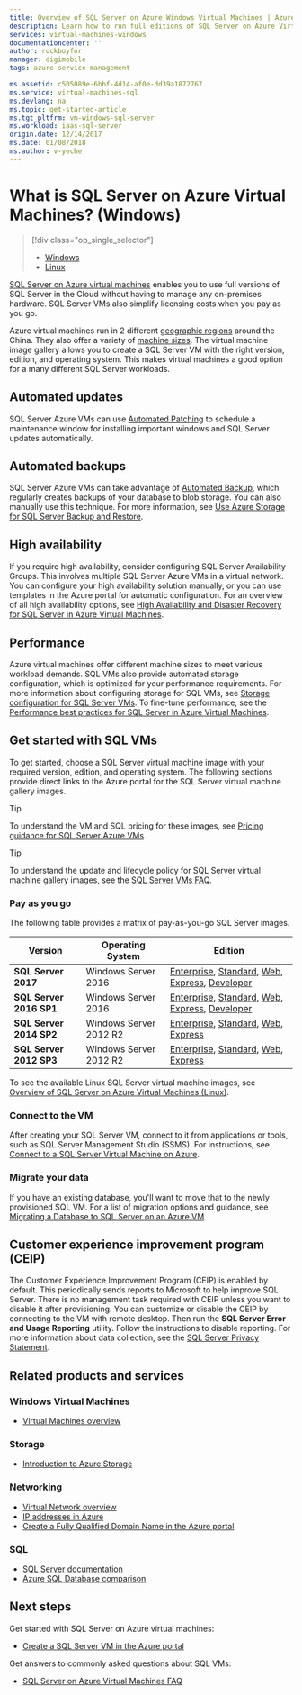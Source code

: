 ```yaml
---
title: Overview of SQL Server on Azure Windows Virtual Machines | Azure
description: Learn how to run full editions of SQL Server on Azure Virtual Machines.
services: virtual-machines-windows
documentationcenter: ''
author: rockboyfor
manager: digimobile
tags: azure-service-management

ms.assetid: c505089e-6bbf-4d14-af0e-dd39a1872767
ms.service: virtual-machines-sql
ms.devlang: na
ms.topic: get-started-article
ms.tgt_pltfrm: vm-windows-sql-server
ms.workload: iaas-sql-server
origin.date: 12/14/2017
ms.date: 01/08/2018
ms.author: v-yeche
---
```

# What is SQL Server on Azure Virtual Machines? (Windows)

> [!div class="op_single_selector"]
> * [Windows](virtual-machines-windows-sql-server-iaas-overview.md)
> * [Linux](../../linux/sql/sql-server-linux-virtual-machines-overview.md)

[SQL Server on Azure virtual machines](https://www.azure.cn/home/features/virtual-machines/#virtual-machine-SQLserver) enables you to use full versions of SQL Server in the Cloud without having to manage any on-premises hardware. SQL Server VMs also simplify licensing costs when you pay as you go.

Azure virtual machines run in 2 different [geographic regions](https://www.azure.cn/support/service-dashboard/) around the China. They also offer a variety of [machine sizes](../sizes.md). The virtual machine image gallery allows you to create a SQL Server VM with the right version, edition, and operating system. This makes virtual machines a good option for a many different SQL Server workloads.

## Automated updates

SQL Server Azure VMs can use [Automated Patching](virtual-machines-windows-sql-automated-patching.md) to schedule a maintenance window for installing important windows and SQL Server updates automatically.

## Automated backups

SQL Server Azure VMs can take advantage of [Automated Backup](virtual-machines-windows-sql-automated-backup-v2.md), which regularly creates backups of your database to blob storage. You can also manually use this technique. For more information, see [Use Azure Storage for SQL Server Backup and Restore](virtual-machines-windows-use-storage-sql-server-backup-restore.md).

## High availability

If you require high availability, consider configuring SQL Server Availability Groups. This involves multiple SQL Server Azure VMs in a virtual network. You can configure your high availability solution manually, or you can use templates in the Azure portal for automatic configuration. For an overview of all high availability options, see [High Availability and Disaster Recovery for SQL Server in Azure Virtual Machines](virtual-machines-windows-sql-high-availability-dr.md).

## Performance

Azure virtual machines offer different machine sizes to meet various workload demands. SQL VMs also provide automated storage configuration, which is optimized for your performance requirements. For more information about configuring storage for SQL VMs, see [Storage configuration for SQL Server VMs](virtual-machines-windows-sql-server-storage-configuration.md). To fine-tune performance, see the [Performance best practices for SQL Server in Azure Virtual Machines](virtual-machines-windows-sql-performance.md).

## Get started with SQL VMs

To get started, choose a SQL Server virtual machine image with your required version, edition, and operating system. The following sections provide direct links to the Azure portal for the SQL Server virtual machine gallery images.

> [!TIP]
> To understand the VM and SQL pricing for these images, see [Pricing guidance for SQL Server Azure VMs](virtual-machines-windows-sql-server-pricing-guidance.md).

> [!TIP]
> To understand the update and lifecycle policy for SQL Server virtual machine gallery images, see the [SQL Server VMs FAQ](virtual-machines-windows-sql-server-iaas-faq.md#images).

### <a id="payasyougo"></a> Pay as you go
The following table provides a matrix of pay-as-you-go SQL Server images.

| Version | Operating System | Edition |
| --- | --- | --- |
| **SQL Server 2017** |Windows Server 2016 |[Enterprise](https://portal.azure.cn/#create/Microsoft.SQLServer2017EnterpriseWindowsServer2016), [Standard](https://portal.azure.cn/#create/Microsoft.SQLServer2017StandardonWindowsServer2016), [Web](https://portal.azure.cn/#create/Microsoft.SQLServer2017WebonWindowsServer2016), [Express](https://portal.azure.cn/#create/Microsoft.FreeSQLServerLicenseSQLServer2017ExpressonWindowsServer2016), [Developer](https://portal.azure.cn/#create/Microsoft.FreeSQLServerLicenseSQLServer2017DeveloperonWindowsServer2016) |
| **SQL Server 2016 SP1** |Windows Server 2016 |[Enterprise](https://portal.azure.cn/#create/Microsoft.SQLServer2016SP1EnterpriseWindowsServer2016), [Standard](https://portal.azure.cn/#create/Microsoft.SQLServer2016SP1StandardWindowsServer2016), [Web](https://portal.azure.cn/#create/Microsoft.SQLServer2016SP1WebWindowsServer2016), [Express](https://portal.azure.cn/#create/Microsoft.SQLServer2016SP1ExpressWindowsServer2016), [Developer](https://portal.azure.cn/#create/Microsoft.SQLServer2016SP1DeveloperWindowsServer2016) |
| **SQL Server 2014 SP2** |Windows Server 2012 R2 |[Enterprise](https://portal.azure.cn/#create/Microsoft.SQLServer2014SP2EnterpriseWindowsServer2012R2), [Standard](https://portal.azure.cn/#create/Microsoft.SQLServer2014SP2StandardWindowsServer2012R2), [Web](https://portal.azure.cn/#create/Microsoft.SQLServer2014SP2WebWindowsServer2012R2), [Express](https://portal.azure.cn/#create/Microsoft.SQLServer2014SP2ExpressWindowsServer2012R2) |
| **SQL Server 2012 SP3** |Windows Server 2012 R2 |[Enterprise](https://portal.azure.cn/#create/Microsoft.SQLServer2012SP3EnterpriseWindowsServer2012R2), [Standard](https://portal.azure.cn/#create/Microsoft.SQLServer2012SP3StandardWindowsServer2012R2), [Web](https://portal.azure.cn/#create/Microsoft.SQLServer2012SP3WebWindowsServer2012R2), [Express](https://portal.azure.cn/#create/Microsoft.SQLServer2012SP3ExpressWindowsServer2012R2) |

To see the available Linux SQL Server virtual machine images, see [Overview of SQL Server on Azure Virtual Machines (Linux)](../../linux/sql/sql-server-linux-virtual-machines-overview.md).
<!-- Not Available on ### <a id="BYOL"></a> Bring your own license-->

### Connect to the VM
After creating your SQL Server VM, connect to it from applications or tools, such as SQL Server Management Studio (SSMS). For instructions, see [Connect to a SQL Server Virtual Machine on Azure](virtual-machines-windows-sql-connect.md).

### Migrate your data
If you have an existing database, you'll want to move that to the newly provisioned SQL VM. For a list of migration options and guidance, see [Migrating a Database to SQL Server on an Azure VM](virtual-machines-windows-migrate-sql.md).

## Customer experience improvement program (CEIP)
The Customer Experience Improvement Program (CEIP) is enabled by default. This periodically sends reports to Microsoft to help improve SQL Server. There is no management task required with CEIP unless you want to disable it after provisioning. You can customize or disable the CEIP by connecting to the VM with remote desktop. Then run the **SQL Server Error and Usage Reporting** utility. Follow the instructions to disable reporting. For more information about data collection, see the [SQL Server Privacy Statement](https://www.microsoft.com/EN-US/privacystatement/SQLServer/Default.aspx).

## Related products and services
### Windows Virtual Machines
* [Virtual Machines overview](../overview.md)

### Storage
* [Introduction to Azure Storage](../../../storage/common/storage-introduction.md)

### Networking
* [Virtual Network overview](../../../virtual-network/virtual-networks-overview.md)
* [IP addresses in Azure](../../../virtual-network/virtual-network-ip-addresses-overview-arm.md)
* [Create a Fully Qualified Domain Name in the Azure portal](../portal-create-fqdn.md)

### SQL
* [SQL Server documentation](https://docs.microsoft.com/sql/index)
* [Azure SQL Database comparison](../../../sql-database/sql-database-paas-vs-sql-server-iaas.md)

## Next steps

Get started with SQL Server on Azure virtual machines:

* [Create a SQL Server VM in the Azure portal](quickstart-sql-vm-create-portal.md)

Get answers to commonly asked questions about SQL VMs:

* [SQL Server on Azure Virtual Machines FAQ](virtual-machines-windows-sql-server-iaas-faq.md)
<!--Update_Description: update meta properties, wording update -->